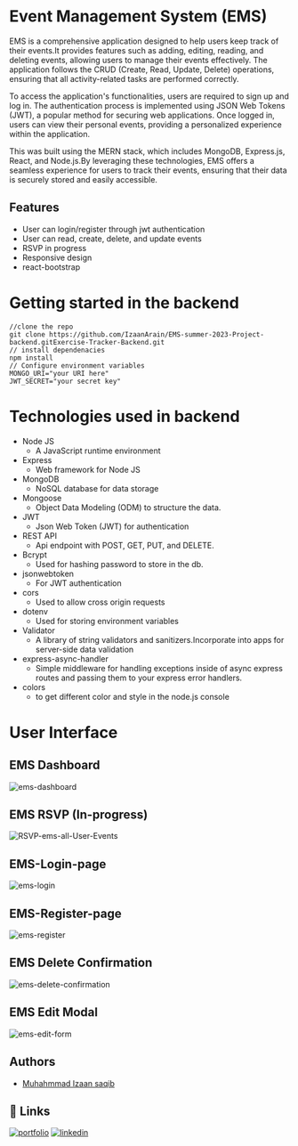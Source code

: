 # Event Management System (EMS)
EMS is a comprehensive application designed to help users keep track of their events.It provides features such as adding, editing, reading, and deleting events, allowing users to manage their events effectively. The application follows the CRUD (Create, Read, Update, Delete) operations, ensuring that all activity-related tasks are performed correctly.

To access the application's functionalities, users are required to sign up and log in. The authentication process is implemented using JSON Web Tokens (JWT), a popular method for securing web applications. Once logged in, users can view their personal events, providing a personalized experience within the application.

This was built using the MERN stack, which includes MongoDB, Express.js, React, and Node.js.By leveraging these technologies, EMS offers a seamless experience for users to track their events, ensuring that their data is securely stored and easily accessible.

## Features

- User can login/register through jwt authentication
- User can read, create, delete, and update events
- RSVP in progress
- Responsive design
- react-bootstrap

# Getting started in the backend
    //clone the repo
    git clone https://github.com/IzaanArain/EMS-summer-2023-Project-backend.gitExercise-Tracker-Backend.git
    // install dependenacies
    npm install
    // Configure environment variables
    MONGO_URI="your URI here"
    JWT_SECRET="your secret key"

# Technologies used in backend
* Node JS
  * A JavaScript runtime environment
* Express
  * Web framework for Node JS
* MongoDB
  * NoSQL database for data storage
* Mongoose
  * Object Data Modeling (ODM) to structure the data.
* JWT
  * Json Web Token (JWT) for authentication
* REST API
  * Api endpoint with POST, GET, PUT, and DELETE.
* Bcrypt
  * Used for hashing password to store in the db.
* jsonwebtoken
  * For JWT authentication
* cors
  * Used to allow cross origin requests
* dotenv
  * Used for storing environment variables
* Validator
  * A library of string validators and sanitizers.Incorporate into apps for server-side data validation
* express-async-handler
  * Simple middleware for handling exceptions inside of async express routes and passing them to your express error handlers.
* colors
  * to get different color and style in the node.js console
# User Interface

## EMS Dashboard
![ems-dashboard](https://github.com/IzaanArain/EMS-summer-2023-Project-frontend/assets/102476680/cbf0b626-9817-4cb7-a580-cc5ec5544c5d)

## EMS RSVP (In-progress)
![RSVP-ems-all-User-Events](https://github.com/IzaanArain/EMS-summer-2023-Project-frontend/assets/102476680/8f762271-eaa6-40dc-bd51-a48a26724d55)

## EMS-Login-page
![ems-login](https://github.com/IzaanArain/EMS-summer-2023-Project-frontend/assets/102476680/028562dd-6f95-4a4b-ae62-303a5370744d)

## EMS-Register-page
![ems-register](https://github.com/IzaanArain/EMS-summer-2023-Project-frontend/assets/102476680/2248d6e7-8bcc-45ac-b726-d0bec330903d)

## EMS Delete Confirmation
![ems-delete-confirmation](https://github.com/IzaanArain/EMS-summer-2023-Project-frontend/assets/102476680/9fcba8a0-0d89-4c01-a1e9-753947664981)

## EMS Edit Modal
![ems-edit-form](https://github.com/IzaanArain/EMS-summer-2023-Project-frontend/assets/102476680/5076f7d6-37e3-47d1-ab28-6b88bf2bef40)

## Authors
- [Muhahmmad Izaan saqib](https://github.com/IzaanArain)


## 🔗 Links
[![portfolio](https://img.shields.io/badge/my_portfolio-000?style=for-the-badge&logo=ko-fi&logoColor=white)](https://github.com/IzaanArain)
[![linkedin](https://img.shields.io/badge/linkedin-0A66C2?style=for-the-badge&logo=linkedin&logoColor=white)](https://www.linkedin.com/in/izaan-saquib/)
